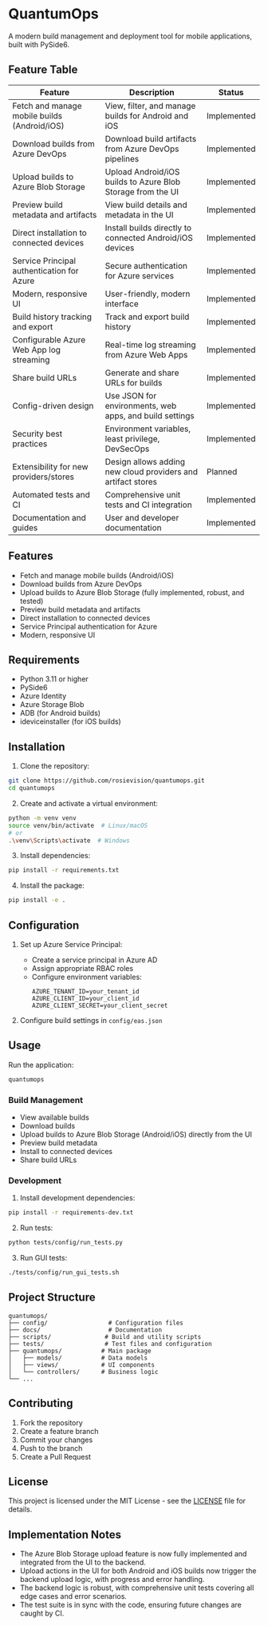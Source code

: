 # QuantumOps

A modern build management and deployment tool for mobile applications, built with PySide6.

## Feature Table

| Feature                                      | Description                                                      | Status        |
|----------------------------------------------|------------------------------------------------------------------|---------------|
| Fetch and manage mobile builds (Android/iOS) | View, filter, and manage builds for Android and iOS              | Implemented   |
| Download builds from Azure DevOps            | Download build artifacts from Azure DevOps pipelines              | Implemented   |
| Upload builds to Azure Blob Storage          | Upload Android/iOS builds to Azure Blob Storage from the UI       | Implemented   |
| Preview build metadata and artifacts         | View build details and metadata in the UI                         | Implemented   |
| Direct installation to connected devices     | Install builds directly to connected Android/iOS devices          | Implemented   |
| Service Principal authentication for Azure   | Secure authentication for Azure services                          | Implemented   |
| Modern, responsive UI                        | User-friendly, modern interface                                   | Implemented   |
| Build history tracking and export            | Track and export build history                                    | Implemented   |
| Configurable Azure Web App log streaming     | Real-time log streaming from Azure Web Apps                       | Implemented   |
| Share build URLs                             | Generate and share URLs for builds                                | Implemented   |
| Config-driven design                         | Use JSON for environments, web apps, and build settings           | Implemented   |
| Security best practices                      | Environment variables, least privilege, DevSecOps                 | Implemented   |
| Extensibility for new providers/stores       | Design allows adding new cloud providers and artifact stores      | Planned       |
| Automated tests and CI                       | Comprehensive unit tests and CI integration                       | Implemented   |
| Documentation and guides                     | User and developer documentation                                  | Implemented   |

## Features

- Fetch and manage mobile builds (Android/iOS)
- Download builds from Azure DevOps
- Upload builds to Azure Blob Storage (fully implemented, robust, and tested)
- Preview build metadata and artifacts
- Direct installation to connected devices
- Service Principal authentication for Azure
- Modern, responsive UI

## Requirements

- Python 3.11 or higher
- PySide6
- Azure Identity
- Azure Storage Blob
- ADB (for Android builds)
- ideviceinstaller (for iOS builds)

## Installation

1. Clone the repository:
```bash
git clone https://github.com/rosievision/quantumops.git
cd quantumops
```

2. Create and activate a virtual environment:
```bash
python -m venv venv
source venv/bin/activate  # Linux/macOS
# or
.\venv\Scripts\activate  # Windows
```

3. Install dependencies:
```bash
pip install -r requirements.txt
```

4. Install the package:
```bash
pip install -e .
```

## Configuration

1. Set up Azure Service Principal:
   - Create a service principal in Azure AD
   - Assign appropriate RBAC roles
   - Configure environment variables:
     ```
     AZURE_TENANT_ID=your_tenant_id
     AZURE_CLIENT_ID=your_client_id
     AZURE_CLIENT_SECRET=your_client_secret
     ```

2. Configure build settings in `config/eas.json`

## Usage

Run the application:
```bash
quantumops
```

### Build Management

- View available builds
- Download builds
- Upload builds to Azure Blob Storage (Android/iOS) directly from the UI
- Preview build metadata
- Install to connected devices
- Share build URLs

### Development

1. Install development dependencies:
```bash
pip install -r requirements-dev.txt
```

2. Run tests:
```bash
python tests/config/run_tests.py
```

3. Run GUI tests:
```bash
./tests/config/run_gui_tests.sh
```

## Project Structure

```
quantumops/
├── config/                 # Configuration files
├── docs/                   # Documentation
├── scripts/               # Build and utility scripts
├── tests/                 # Test files and configuration
├── quantumops/           # Main package
│   ├── models/           # Data models
│   ├── views/            # UI components
│   └── controllers/      # Business logic
└── ...
```

## Contributing

1. Fork the repository
2. Create a feature branch
3. Commit your changes
4. Push to the branch
5. Create a Pull Request

## License

This project is licensed under the MIT License - see the [LICENSE](LICENSE) file for details.

## Implementation Notes

- The Azure Blob Storage upload feature is now fully implemented and integrated from the UI to the backend.
- Upload actions in the UI for both Android and iOS builds now trigger the backend upload logic, with progress and error handling.
- The backend logic is robust, with comprehensive unit tests covering all edge cases and error scenarios.
- The test suite is in sync with the code, ensuring future changes are caught by CI.